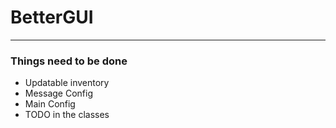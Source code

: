 # BetterGUI
***
### Things need to be done
* Updatable inventory
* Message Config
* Main Config
* TODO in the classes
